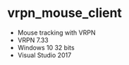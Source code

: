# vrpn_mouse_client
- Mouse tracking with VRPN
- VRPN 7.33
- Windows 10 32 bits
- Visual Studio 2017